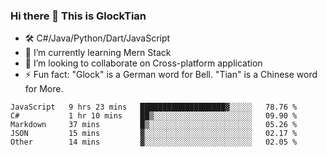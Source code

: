 ### Hi there 👋 This is GlockTian

- 🛠️ C#/Java/Python/Dart/JavaScript
- 🌱 I’m currently learning Mern Stack
- 👯 I’m looking to collaborate on Cross-platform application
- ⚡ Fun fact: "Glock" is a German word for Bell. "Tian" is a Chinese word for More.


<!--START_SECTION:waka-->

```text
JavaScript   9 hrs 23 mins   ███████████████████▓░░░░░   78.76 %
C#           1 hr 10 mins    ██▒░░░░░░░░░░░░░░░░░░░░░░   09.90 %
Markdown     37 mins         █▒░░░░░░░░░░░░░░░░░░░░░░░   05.26 %
JSON         15 mins         ▓░░░░░░░░░░░░░░░░░░░░░░░░   02.17 %
Other        14 mins         ▓░░░░░░░░░░░░░░░░░░░░░░░░   02.05 %
```

<!--END_SECTION:waka-->

<!--
**GlockTian/GlockTian** is a ✨ _special_ ✨ repository because its `README.md` (this file) appears on your GitHub profile.

Here are some ideas to get you started:

- 🔭 I’m currently working on ...
- 🌱 I’m currently learning ...
- 👯 I’m looking to collaborate on ...
- 🤔 I’m looking for help with ...
- 💬 Ask me about ...
- 📫 How to reach me: ...
- 😄 Pronouns: ...
- ⚡ Fun fact: ...
-->
